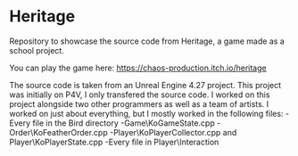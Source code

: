 # Heritage
Repository to showcase the source code from Heritage, a game made as a school project.

You can play the game here: https://chaos-production.itch.io/heritage

The source code is taken from an Unreal Engine 4.27 project.
This project was initially on P4V, I only transfered the source code.
I worked on this project alongside two other programmers as well as a team of artists.
I worked on just about everything, but I mostly worked in the following files:
-Every file in the Bird directory
-Game\KoGameState.cpp
-Order\KoFeatherOrder.cpp
-Player\KoPlayerCollector.cpp and Player\KoPlayerState.cpp
-Every file in Player\Interaction
